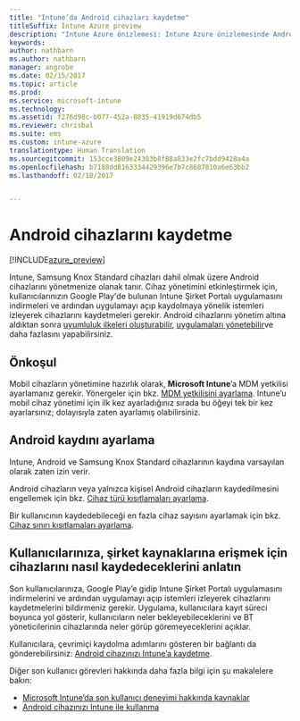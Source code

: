 ```yaml
---
title: "Intune’da Android cihazları kaydetme"
titleSuffix: Intune Azure preview
description: "Intune Azure önizlemesi: Intune Azure önizlemesinde Android cihazlarını kaydetmeyi öğrenin."
keywords: 
author: nathbarn
ms.author: nathbarn
manager: angrobe
ms.date: 02/15/2017
ms.topic: article
ms.prod: 
ms.service: microsoft-intune
ms.technology: 
ms.assetid: f276d98c-b077-452a-8835-41919d674db5
ms.reviewer: chrisbal
ms.suite: ems
ms.custom: intune-azure
translationtype: Human Translation
ms.sourcegitcommit: 153cce3809e24303b8f88a833e2fc7bdd9428a4a
ms.openlocfilehash: b7188dd8163334429396e7b7c8687810a6e63bb2
ms.lasthandoff: 02/18/2017


---
```


# <a name="enroll-android-devices"></a>Android cihazlarını kaydetme

[!INCLUDE[azure_preview](../includes/azure_preview.md)]

Intune, Samsung Knox Standard cihazları dahil olmak üzere Android cihazlarını yönetmenize olanak tanır. Cihaz yönetimini etkinleştirmek için, kullanıcılarınızın Google Play'de bulunan Intune Şirket Portalı uygulamasını indirmeleri ve ardından uygulamayı açıp kaydolmaya yönelik istemleri izleyerek cihazlarını kaydetmeleri gerekir. Android cihazlarını yönetim altına aldıktan sonra [uyumluluk ilkeleri oluşturabilir](https://docs.microsoft.com/intune-azure/set-device-compliance/create-a-compliance-policy-for-android), [uygulamaları yönetebilir](https://docs.microsoft.com/intune-azure/manage-apps/what-is-app-management)ve daha fazlasını yapabilirsiniz.

## <a name="prerequisite"></a>Önkoşul

Mobil cihazların yönetimine hazırlık olarak, **Microsoft Intune**’a MDM yetkilisi ayarlamanız gerekir. Yönergeler için bkz. [MDM yetkilisini ayarlama](set-mdm-authority.md). Intune’u mobil cihaz yönetimi için ilk kez ayarladığınız sırada bu öğeyi tek bir kez ayarlarsınız; dolayısıyla zaten ayarlamış olabilirsiniz. 

## <a name="set-up-android-enrollment"></a>Android kaydını ayarlama

Intune, Android ve Samsung Knox Standard cihazlarının kaydına varsayılan olarak zaten izin verir. 

Android cihazların veya yalnızca kişisel Android cihazların kaydedilmesini engellemek için bkz. [Cihaz türü kısıtlamaları ayarlama](https://docs.microsoft.com/intune-azure/enroll-devices/set-enrollment-restrictions#set-device-type-restrictions). 

Bir kullanıcının kaydedebileceği en fazla cihaz sayısını ayarlamak için bkz. [Cihaz sınırı kısıtlamaları ayarlama](https://docs.microsoft.com/intune-azure/enroll-devices/set-enrollment-restrictions#set-device-limit-restrictions).

## <a name="tell-your-users-how-to-enroll-their-devices-to-access-company-resources"></a>Kullanıcılarınıza, şirket kaynaklarına erişmek için cihazlarını nasıl kaydedeceklerini anlatın

Son kullanıcılarınıza, Google Play’e gidip Intune Şirket Portalı uygulamasını indirmelerini ve ardından uygulamayı açıp istemleri izleyerek cihazlarını kaydetmelerini bildirmeniz gerekir. Uygulama, kullanıcılara kayıt süreci boyunca yol gösterir, kullanıcıların neler bekleyebileceklerini ve BT yöneticilerinin cihazlarında neler görüp göremeyeceklerini açıklar.

Kullanıcılara, çevrimiçi kaydolma adımlarını gösteren bir bağlantı da gönderebilirsiniz: [Android cihazınızı Intune’a kaydetme](https://docs.microsoft.com/intune/enduser/enroll-your-device-in-intune-android). 

Diğer son kullanıcı görevleri hakkında daha fazla bilgi için şu makalelere bakın:

- [Microsoft Intune’da son kullanıcı deneyimi hakkında kaynaklar](https://docs.microsoft.com/intune/deploy-use/what-to-tell-your-end-users-about-using-microsoft-intune)
- [Android cihazınızı Intune ile kullanma](https://docs.microsoft.com/intune/enduser/using-your-android-device-with-intune)
